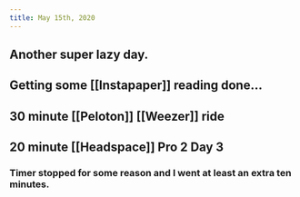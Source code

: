 ```yaml
---
title: May 15th, 2020
---
```


## Another super lazy day. 

## Getting some [[Instapaper]] reading done...

## 30 minute [[Peloton]] [[Weezer]] ride

## 20 minute [[Headspace]] Pro 2 Day 3
### Timer stopped for some reason and I went at least an extra ten minutes. 
